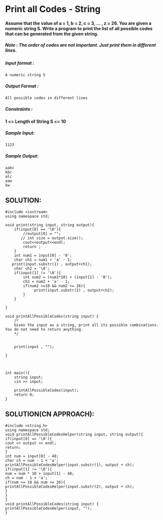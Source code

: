 # Print all Codes - String


#### Assume that the value of a = 1, b = 2, c = 3, ... , z = 26. You are given a numeric string S. Write a program to print the list of all possible codes that can be generated from the given string.

##### Note : The order of codes are not important. Just print them in different lines.

##### Input format :

```
A numeric string S

```

##### Output Format :

```
All possible codes in different lines

```

##### Constraints :

#### 1 <= Length of String S <= 10

##### Sample Input:

```
1123

```

##### Sample Output:

```
aabc
kbc
alc
aaw
kw
```

## SOLUTION:

    #include <iostream>
    using namespace std;
    
    void print(string input, string output){
        if(input[0] == '\0'){
            //output[0] = "";
           // int size = output.size();
            cout<<output<<endl;
            return ;
        }
        int num1 = input[0] - '0';
        char ch1 = num1 + 'a' - 1;
       print(input.substr(1) , output+ch1);
        char ch2 = '\0';
        if(input[1] != '\0'){
            int num2 = (num1*10) + (input[1] - '0');
            ch2 = num2 + 'a' - 1;
            if(num2 >=10 && num2 <= 26){
                 print(input.substr(2) , output+ch2);
            }
        }
        
    }
    
    void printAllPossibleCodes(string input) {
        /*
        Given the input as a string, print all its possible combinations. You do not need to return anything.
        */
    
        
        print(input , "");
        
    }
    
    
    
    int main(){
        string input;
        cin >> input;
    
        printAllPossibleCodes(input);
        return 0;
    }

## SOLUTION(CN APPROACH):

    #include <string.h>
    using namespace std;
    void printAllPossibleCodesHelper(string input, string output){
    if(input[0] == '\0'){
    cout << output << endl;
    return;
    }
    int num = input[0] - 48;
    char ch = num - 1 + 'a';
    printAllPossibleCodesHelper(input.substr(1), output + ch);
    if(input[1] != '\0'){
    num = num * 10 + input[1] - 48;
    ch = num - 1 + 'a';
    if(num >= 10 && num <= 26){
    printAllPossibleCodesHelper(input.substr(2), output + ch);
    }
    }
    }
    void printAllPossibleCodes(string input) {
    printAllPossibleCodesHelper(input, "");
    }
